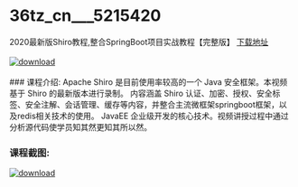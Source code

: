 # 36tz_cn___5215420
2020最新版Shiro教程,整合SpringBoot项目实战教程【完整版】
[下载地址](http://www.36tz.cn/article/5215420 "下载地址")
<br/></br>[![download](http://36tz.cn/muke_img/2020_09_2-56-300x186.png "下载地址")](http://www.36tz.cn/article/5215420 "下载地址")
<br/></br>### 课程介绍:
Apache Shiro 是目前使用率较高的一个 Java 安全框架。本视频基于 Shiro 的最新版本进行录制。
内容涵盖 Shiro 认证、加密、授权、安全标签、安全注解、会话管理、缓存等内容，并整合主流微框架springboot框架，以及redis相关技术的使用。 JavaEE 企业级开发的核心技术。视频讲授过程中通过分析源代码使学员知其然更知其所以然。

### 课程截图:
[![download](http://36tz.cn/muke_img/2020_09_1-53.png "下载地址")](http://www.36tz.cn/article/5215420 "下载地址")
